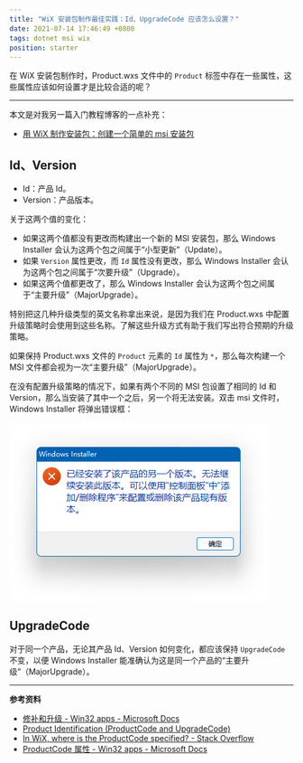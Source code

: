 ```yaml
---
title: "WiX 安装包制作最佳实践：Id、UpgradeCode 应该怎么设置？"
date: 2021-07-14 17:46:49 +0800
tags: dotnet msi wix
position: starter
---
```


在 WiX 安装包制作时，Product.wxs 文件中的 `Product` 标签中存在一些属性，这些属性应该如何设置才是比较合适的呢？

---

本文是对我另一篇入门教程博客的一点补充：

- [用 WiX 制作安装包：创建一个简单的 msi 安装包](/post/getting-started-with-wix-toolset-msi-hello-world)

<div id="toc"></div>

## Id、Version

- Id：产品 Id。
- Version：产品版本。

关于这两个值的变化：

- 如果这两个值都没有更改而构建出一个新的 MSI 安装包，那么 Windows Installer 会认为这两个包之间属于“小型更新”（Update）。
- 如果 `Version` 属性更改，而 `Id` 属性没有更改，那么 Windows Installer 会认为这两个包之间属于“次要升级”（Upgrade）。
- 如果这两个值都更改了，那么 Windows Installer 会认为这两个包之间属于“主要升级”（MajorUpgrade）。

特别把这几种升级类型的英文名称拿出来说，是因为我们在 Product.wxs 中配置升级策略时会使用到这些名称。了解这些升级方式有助于我们写出符合预期的升级策略。

如果保持 Product.wxs 文件的 `Product` 元素的 `Id` 属性为 `*`，那么每次构建一个 MSI 文件都会视为一次“主要升级”（MajorUpgrade）。

在没有配置升级策略的情况下，如果有两个不同的 MSI 包设置了相同的 Id 和 Version，那么当安装了其中一个之后，另一个将无法安装。双击 msi 文件时，Windows Installer 将弹出错误框：

![Id 相同的错误](/static/posts/2021-07-14-17-04-08.png)

## UpgradeCode

对于同一个产品，无论其产品 Id、Version 如何变化，都应该保持 `UpgradeCode` 不变，以便 Windows Installer 能准确认为这是同一个产品的“主要升级”（MajorUpgrade）。

---

**参考资料**

- [修补和升级 - Win32 apps - Microsoft Docs](https://docs.microsoft.com/zh-cn/windows/win32/msi/patching-and-upgrades?redirectedfrom=MSDN)
- [Product Identification (ProductCode and UpgradeCode)](https://www.advancedinstaller.com/user-guide/product-identification.html)
- [In WiX, where is the ProductCode specified? - Stack Overflow](https://stackoverflow.com/a/26734471/6233938)
- [ProductCode 属性 - Win32 apps - Microsoft Docs](https://docs.microsoft.com/zh-cn/windows/win32/msi/productcode?redirectedfrom=MSDN)
